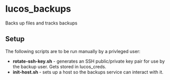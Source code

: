 # lucos_backups
Backs up files and tracks backups


## Setup

The following scripts are to be run manually by a privleged user:
* __rotate-ssh-key.sh__ - generates an SSH public/private key pair for use by the backup user.  Gets stored in lucos_creds.
* __init-host.sh <hostname>__ - sets up a host so the backups service can interact with it.